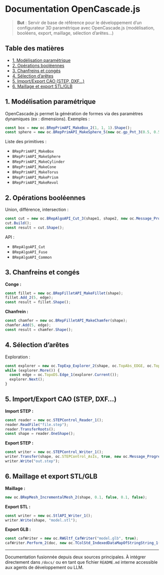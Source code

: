 
# Documentation OpenCascade.js

> **But** : Servir de base de référence pour le développement d’un configurateur 3D paramétrique avec OpenCascade.js (modélisation, booléens, export, maillage, sélection d’arêtes…)

## Table des matières

- [1. Modélisation paramétrique](#1-modélisation-paramétrique)
- [2. Opérations booléennes](#2-opérations-booléennes)
- [3. Chanfreins et congés](#3-chanfreins-et-congés)
- [4. Sélection d’arêtes](#4-sélection-darêtes)
- [5. Import/Export CAO (STEP, DXF…)](#5-importexport-cao-step-dxf)
- [6. Maillage et export STL/GLB](#6-maillage-et-export-stlglb)

## 1. Modélisation paramétrique

OpenCascade.js permet la génération de formes via des paramètres dynamiques (ex : dimensions). Exemples :
```js
const box = new oc.BRepPrimAPI_MakeBox_2(1, 1, 1).Shape();
const sphere = new oc.BRepPrimAPI_MakeSphere_5(new oc.gp_Pnt_3(0.5, 0.5, 0.5), 0.5).Shape();
```
Liste des primitives :
- `BRepPrimAPI_MakeBox`
- `BRepPrimAPI_MakeSphere`
- `BRepPrimAPI_MakeCylinder`
- `BRepPrimAPI_MakeCone`
- `BRepPrimAPI_MakeTorus`
- `BRepPrimAPI_MakePrism`
- `BRepPrimAPI_MakeRevol`

## 2. Opérations booléennes

Union, différence, intersection :
```js
const cut = new oc.BRepAlgoAPI_Cut_3(shape1, shape2, new oc.Message_ProgressRange_1());
cut.Build();
const result = cut.Shape();
```

API :
- `BRepAlgoAPI_Cut`
- `BRepAlgoAPI_Fuse`
- `BRepAlgoAPI_Common`

## 3. Chanfreins et congés

**Conge :**
```js
const fillet = new oc.BRepFilletAPI_MakeFillet(shape);
fillet.Add_2(5, edge);
const result = fillet.Shape();
```

**Chanfrein :**
```js
const chamfer = new oc.BRepFilletAPI_MakeChamfer(shape);
chamfer.Add(5, edge);
const result = chamfer.Shape();
```

## 4. Sélection d’arêtes

Exploration :
```js
const explorer = new oc.TopExp_Explorer_2(shape, oc.TopAbs_EDGE, oc.TopAbs_SHAPE);
while (explorer.More()) {
  const edge = oc.TopoDS.Edge_1(explorer.Current());
  explorer.Next();
}
```

## 5. Import/Export CAO (STEP, DXF…)

**Import STEP :**
```js
const reader = new oc.STEPControl_Reader_1();
reader.ReadFile("file.step");
reader.TransferRoots();
const shape = reader.OneShape();
```

**Export STEP :**
```js
const writer = new oc.STEPControl_Writer_1();
writer.Transfer(shape, oc.STEPControl_AsIs, true, new oc.Message_ProgressRange_1());
writer.Write("out.step");
```

## 6. Maillage et export STL/GLB

**Maillage :**
```js
new oc.BRepMesh_IncrementalMesh_2(shape, 0.1, false, 0.1, false);
```

**Export STL :**
```js
const writer = new oc.StlAPI_Writer_1();
writer.Write(shape, "model.stl");
```

**Export GLB :**
```js
const cafWriter = new oc.RWGltf_CafWriter("model.glb", true);
cafWriter.Perform_2(doc, new oc.TColStd_IndexedDataMapOfStringString_1(), new oc.Message_ProgressRange_1());
```

---

Documentation fusionnée depuis deux sources principales. À intégrer directement dans `/docs/` ou en tant que fichier `README.md` interne accessible aux agents de développement ou LLM.
